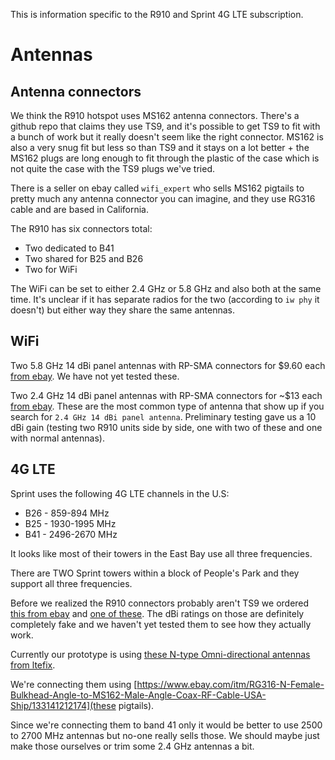 
This is information specific to the R910 and Sprint 4G LTE subscription.

# Antennas

## Antenna connectors

We think the R910 hotspot uses MS162 antenna connectors. There's a github repo that claims they use TS9, and it's possible to get TS9 to fit with a bunch of work but it really doesn't seem like the right connector. MS162 is also a very snug fit but less so than TS9 and it stays on a lot better + the MS162 plugs are long enough to fit through the plastic of the case which is not quite the case with the TS9 plugs we've tried.

There is a seller on ebay called `wifi_expert` who sells MS162 pigtails to pretty much any antenna connector you can imagine, and they use RG316 cable and are based in California.

The R910 has six connectors total:

* Two dedicated to B41
* Two shared for B25 and B26
* Two for WiFi

The WiFi can be set to either 2.4 GHz or 5.8 GHz and also both at the same time. It's unclear if it has separate radios for the two (according to `iw phy` it doesn't) but either way they share the same antennas.

## WiFi

Two 5.8 GHz 14 dBi panel antennas with RP-SMA connectors for $9.60 each [from ebay](https://www.ebay.com/itm/5-8G-14db-Aerial-High-Gain-Panel-Antenna-for-FPV-5-8Ghz-TX-RX-2016-New-C6Q3/142925180377). We have not yet tested these.

Two 2.4 GHz 14 dBi panel antennas with RP-SMA connectors for ~$13 each [from ebay](https://www.ebay.com/itm/New-Directional-Antenna-WiFi-Extender-Panel-2-4-GHz-14dbi-High-Gain-Long-Range/192858084948). These are the most common type of antenna that show up if you search for `2.4 GHz 14 dBi panel antenna`. Preliminary testing gave us a 10 dBi gain (testing two R910 units side by side, one with two of these and one with normal antennas).

## 4G LTE

Sprint uses the following 4G LTE channels in the U.S:

* B26 - 859-894 MHz
* B25 - 1930-1995 MHz
* B41 - 2496-2670 MHz

It looks like most of their towers in the East Bay use all three frequencies.

There are TWO Sprint towers within a block of People's Park and they support all three frequencies.

Before we realized the R910 connectors probably aren't TS9 we ordered [this from ebay](https://www.ebay.com/itm/35dBi-4G-LTE-Booster-Ampllifier-MIMO-Antenna-TS9-Telstra-Optus-for-Huawei-ZTE/302680390516) and [one of these](https://www.ebay.com/itm/4G-3G-Antenna-28dbi-SMA-TS9-for-USB-LTE-Modem-MiFi-Mobile-WiFi-Router-Hotspot-US/254331707508). The dBi ratings on those are definitely completely fake and we haven't yet tested them to see how they actually work.

Currently our prototype is using [these N-type Omni-directional antennas from ltefix](https://ltefix.com/shop/antennas/4g-lte-antennas/omni-directional/700-2700mhz-terminal-3-5dbi-4dbi-4g-lte-omni-antenna-vertical-n-male/).

We're connecting them using [https://www.ebay.com/itm/RG316-N-Female-Bulkhead-Angle-to-MS162-Male-Angle-Coax-RF-Cable-USA-Ship/133141212174](these pigtails).

Since we're connecting them to band 41 only it would be better to use 2500 to 2700 MHz antennas but no-one really sells those. We should maybe just make those ourselves or trim some 2.4 GHz antennas a bit.

